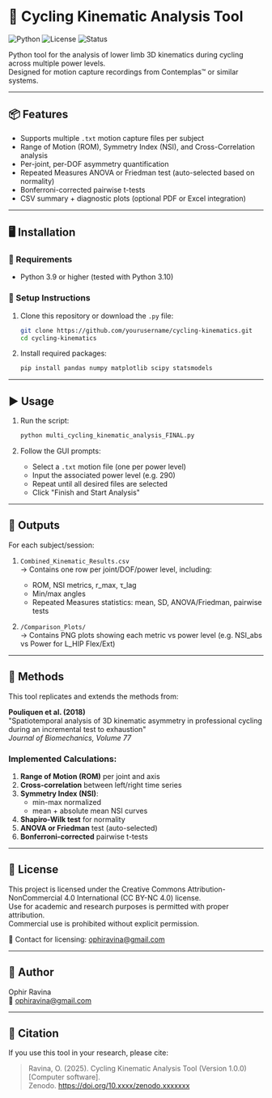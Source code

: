 
# 🚴 Cycling Kinematic Analysis Tool

![Python](https://img.shields.io/badge/python-3.10-blue)
![License](https://img.shields.io/badge/license-CC%20BY--NC%204.0-lightgrey)
![Status](https://img.shields.io/badge/status-research--prototype-yellow)

Python tool for the analysis of lower limb 3D kinematics during cycling across multiple power levels.  
Designed for motion capture recordings from Contemplas™ or similar systems.

---

## 📦 Features

- Supports multiple `.txt` motion capture files per subject
- Range of Motion (ROM), Symmetry Index (NSI), and Cross-Correlation analysis
- Per-joint, per-DOF asymmetry quantification
- Repeated Measures ANOVA or Friedman test (auto-selected based on normality)
- Bonferroni-corrected pairwise t-tests
- CSV summary + diagnostic plots (optional PDF or Excel integration)

---

## 🖥️ Installation

### 🔹 Requirements

- Python 3.9 or higher (tested with Python 3.10)

### 🔹 Setup Instructions

1. Clone this repository or download the `.py` file:

   ```bash
   git clone https://github.com/yourusername/cycling-kinematics.git
   cd cycling-kinematics
   ```

2. Install required packages:

   ```bash
   pip install pandas numpy matplotlib scipy statsmodels
   ```

---

## ▶️ Usage

1. Run the script:

   ```bash
   python multi_cycling_kinematic_analysis_FINAL.py
   ```

2. Follow the GUI prompts:
   - Select a `.txt` motion file (one per power level)
   - Input the associated power level (e.g. 290)
   - Repeat until all desired files are selected
   - Click "Finish and Start Analysis"

---

## 📁 Outputs

For each subject/session:

1. `Combined_Kinematic_Results.csv`  
   → Contains one row per joint/DOF/power level, including:
   - ROM, NSI metrics, r_max, τ_lag
   - Min/max angles
   - Repeated Measures statistics: mean, SD, ANOVA/Friedman, pairwise tests

2. `/Comparison_Plots/`  
   → Contains PNG plots showing each metric vs power level (e.g. NSI_abs vs Power for L_HIP Flex/Ext)

---

## 📖 Methods

This tool replicates and extends the methods from:

**Pouliquen et al. (2018)**  
"Spatiotemporal analysis of 3D kinematic asymmetry in professional cycling during an incremental test to exhaustion"  
*Journal of Biomechanics, Volume 77*

### Implemented Calculations:

1. **Range of Motion (ROM)** per joint and axis  
2. **Cross-correlation** between left/right time series  
3. **Symmetry Index (NSI)**:  
   - min-max normalized  
   - mean + absolute mean NSI curves
4. **Shapiro-Wilk test** for normality  
5. **ANOVA or Friedman** test (auto-selected)  
6. **Bonferroni-corrected** pairwise t-tests

---

## 📜 License

This project is licensed under the Creative Commons Attribution-NonCommercial 4.0 International (CC BY-NC 4.0) license.  
Use for academic and research purposes is permitted with proper attribution.  
Commercial use is prohibited without explicit permission.

📧 Contact for licensing: ophiravina@gmail.com

---

## 🧠 Author

Ophir Ravina  
📧 ophiravina@gmail.com

---

## 🙏 Citation

If you use this tool in your research, please cite:

> Ravina, O. (2025). Cycling Kinematic Analysis Tool (Version 1.0.0) [Computer software].  
> Zenodo. https://doi.org/10.xxxx/zenodo.xxxxxxx
